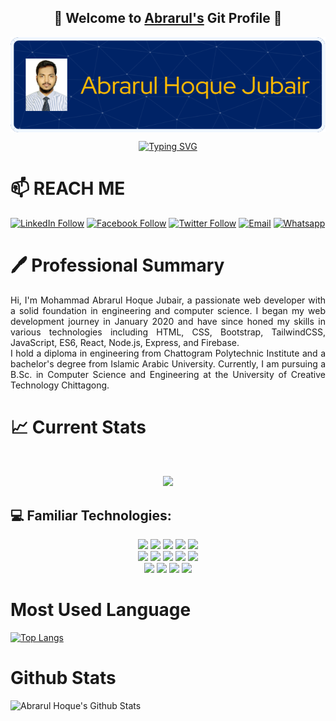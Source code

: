 <h2 align="center">👋 Welcome to <a href="https://abrarul.netlify.app" target="_blank">Abrarul's</a> Git Profile 👋 </h2>
<p align="center">
        <img align="center" src="./github-header-image-abrar.png" alt="">
</p>
<p align="center">
        <a   href="https://git.io/typing-svg"><img src="https://readme-typing-svg.demolab.com?font=tahoma&weight=700&size=28&duration=4000&pause=100&color=FF9F00&background=0040BB00&center=true&vCenter=true&random=false&width=435&lines=MERN+Developer;Frontend+Developer;React+Developer;Jr.+Web+Developer" alt="Typing SVG" /></a>
</p>
 
# 📫 REACH ME
[![LinkedIn Follow](https://img.shields.io/badge/LinkedIn-0077B5?style=for-the-badge&logo=linkedin&logoColor=white)](https://www.linkedin.com/in/abrarul-hoque/)
[![Facebook Follow](https://img.shields.io/badge/Facebook-1877F2?style=for-the-badge&logo=facebook&logoColor=white)](https://www.facebook.com/profile.php?id=100023803544630)
[![Twitter Follow](https://img.shields.io/badge/Twitter-1DA1F2?style=for-the-badge&logo=twitter&logoColor=white)](https://twitter.com/abrar_1125) 
[![Email](https://img.shields.io/badge/Gmail-D14836?style=for-the-badge&logo=gmail&logoColor=white)](jubairctg99@gmail.com)
[![Whatsapp](https://img.shields.io/badge/Whatsapp-4fce5d?style=for-the-badge&logo=Whatsapp&logoColor=white)](https://api.whatsapp.com/send?phone=8801846112525)

# 🖊️ Professional Summary
<p align="justify">
Hi, I'm Mohammad Abrarul Hoque Jubair, a passionate web developer with a solid foundation in engineering and computer science. I began my web development journey in January 2020 and have since honed my skills in various technologies including HTML, CSS, Bootstrap, TailwindCSS, JavaScript, ES6, React, Node.js, Express, and Firebase.
<br>
I hold a diploma in engineering from Chattogram Polytechnic Institute and a bachelor's degree from Islamic Arabic University. Currently, I am pursuing a B.Sc. in Computer Science and Engineering at the University of Creative Technology Chittagong.
 </p>
 
# :chart_with_upwards_trend: Current Stats
<br />
<p align="center">
  <img width="60%" src="https://github-readme-streak-stats.herokuapp.com/?user=abrarul-hoque&theme=react&hide_border=true&background=002366&stroke=FFFFFF&fire=FF1CF7&sideLabels=00F0FF&currStreakNum=FF1CF7&ring=FF1CF7&currStreakLabel=FF1CF7&sideNums=FFFFFF" />
</p>

## :computer: Familiar Technologies:

<div align="center">
  <img src="https://img.shields.io/badge/Html5-e34c26?style=for-the-badge&logo=Html5&logoColor=white"/>
  <img src="https://img.shields.io/badge/Css3-264de4?style=for-the-badge&logo=Css3&logoColor=white"/>
  <img src="https://img.shields.io/badge/Tailwindcss-0ea5e9?style=for-the-badge&logo=TailwindCss&logoColor=white"/>
  <img src="https://img.shields.io/badge/bootstrap%20-%23563D7C.svg?&style=for-the-badge&logo=bootstrap&logoColor=white"/>
  <img src="https://img.shields.io/badge/Javascript-f0db4f?style=for-the-badge&logo=Javascript&logoColor=black"/>
        <br>
  <img src="https://img.shields.io/badge/react%20-%2320232a.svg?&style=for-the-badge&logo=react&logoColor=%2361DAFB"/>
  <img src="https://img.shields.io/badge/express.js%20-%23404d59.svg?&style=for-the-badge"/>
  <img src="https://img.shields.io/badge/node.js%20-%2343853D.svg?&style=for-the-badge&logo=node.js&logoColor=white"/>
  <img src="https://img.shields.io/badge/mongodb-E8E7D5?style=for-the-badge&logo=mongodb&logoColor=#4DB33D"/>
  <img src="https://img.shields.io/badge/material%20ui%20-%230081CB.svg?&style=for-the-badge&logo=material-ui&logoColor=white"/>
          <br>
  <img src="https://img.shields.io/badge/Wordpress-21759b?style=for-the-badge&logo=Wordpress&logoColor=white"/>
  <img src="https://img.shields.io/badge/Heroku-6567a5?style=for-the-badge&logo=Heroku&logoColor=white"/>
  <img src="https://img.shields.io/badge/Netlify-15847b?style=for-the-badge&logo=Netlify&logoColor=white"/>
  <img src="https://img.shields.io/badge/Cpanel-FF6C2C?style=for-the-badge&logo=CPanel&logoColor=white"/> 
</div>


# Most Used Language

[![Top Langs](https://github-readme-stats.vercel.app/api/top-langs/?username=abrarul-hoque&card_width=480)](https://github.com/abrarul-hoque/github-readme-stats)

# Github Stats

<img width="480px" alt="Abrarul Hoque's Github Stats"  src="https://github-readme-stats.vercel.app/api?username=abrarul-hoque&show_icons=true"/>
